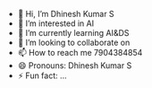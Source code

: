 - 👋 Hi, I’m Dhinesh Kumar S 
- 👀 I’m interested in AI
- 🌱 I’m currently learning AI&DS
- 💞️ I’m looking to collaborate on 
- 📫 How to reach me 7904384854
- 😄 Pronouns: Dhinesh Kumar S 
- ⚡ Fun fact: ...

<!---
Dhinesh-s14/Dhinesh-s14 is a ✨ special ✨ repository because its `README.md` (this file) appears on your GitHub profile.
You can click the Preview link to take a look at your changes.
--->
